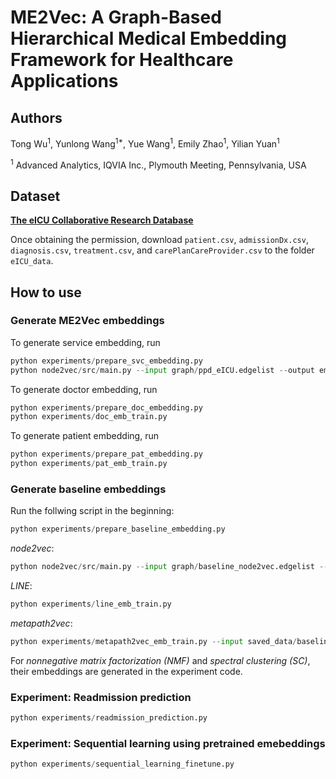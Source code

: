 # ME2Vec: A Graph-Based Hierarchical Medical Embedding Framework for Healthcare Applications

## Authors
Tong Wu<sup>1</sup>, Yunlong Wang<sup>1*</sup>, Yue Wang<sup>1</sup>, Emily Zhao<sup>1</sup>, Yilian Yuan<sup>1</sup>

<sup>1</sup> Advanced Analytics, IQVIA Inc., Plymouth Meeting, Pennsylvania, USA

## Dataset

[**The eICU Collaborative Research Database**](https://eicu-crd.mit.edu/)

Once obtaining the permission, download `patient.csv`, `admissionDx.csv`, `diagnosis.csv`, `treatment.csv`, and `carePlanCareProvider.csv` to the folder `eICU_data`.

## How to use

### Generate ME2Vec embeddings

To generate service embedding, run
```python
python experiments/prepare_svc_embedding.py
python node2vec/src/main.py --input graph/ppd_eICU.edgelist --output emb/ppd_eICU.emd
```

To generate doctor embedding, run
```python
python experiments/prepare_doc_embedding.py
python experiments/doc_emb_train.py
```

To generate patient embedding, run
```python
python experiments/prepare_pat_embedding.py
python experiments/pat_emb_train.py
```

### Generate baseline embeddings

Run the follwing script in the beginning:
```python
python experiments/prepare_baseline_embedding.py
```

*node2vec*:
```python
python node2vec/src/main.py --input graph/baseline_node2vec.edgelist --output emb/baseline_node2vec_emb.emd
```

*LINE*:
```python
python experiments/line_emb_train.py
```

*metapath2vec*:
```python
python experiments/metapath2vec_emb_train.py --input saved_data/baseline/graph_metapath.pkl --output saved_data/baseline/baseline_emb_metapath2vec.emd
```

For *nonnegative matrix factorization (NMF)* and *spectral clustering (SC)*, their embeddings are generated in the experiment code.

### Experiment: Readmission prediction

```python
python experiments/readmission_prediction.py
```

### Experiment: Sequential learning using pretrained emebeddings

```python
python experiments/sequential_learning_finetune.py 
```

